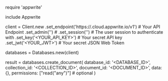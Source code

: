 require 'appwrite'

include Appwrite

client = Client.new
    .set_endpoint('https://<REGION>.cloud.appwrite.io/v1') # Your API Endpoint
    .set_admin('') # 
    .set_session('') # The user session to authenticate with
    .set_key('<YOUR_API_KEY>') # Your secret API key
    .set_jwt('<YOUR_JWT>') # Your secret JSON Web Token

databases = Databases.new(client)

result = databases.create_document(
    database_id: '<DATABASE_ID>',
    collection_id: '<COLLECTION_ID>',
    document_id: '<DOCUMENT_ID>',
    data: {},
    permissions: ["read("any")"] # optional
)
